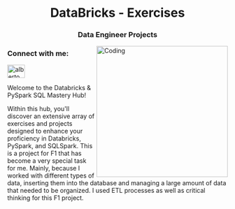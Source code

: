 <h1 align="center"> DataBricks - Exercises</h1>
<h3 align="center"> Data Engineer Projects </h3>
<img align="right" alt="Coding" width="300" src="https://media.giphy.com/media/Irb20yXtA2QStkUnrE/giphy.gif">


<h3 align="left">Connect with me:</h3>
<p align="left">
  <a href="https://www.linkedin.com/in/alberto-ojeda-02174b219/" target="_blank">
    <img align="center" src="https://raw.githubusercontent.com/rahuldkjain/github-profile-readme-generator/master/src/images/icons/Social/linked-in-alt.svg" alt="alberto ojeda" height="30" width="40" />
  </a>
</p>


Welcome to the Databricks & PySpark SQL Mastery Hub!

Within this hub, you'll discover an extensive array of exercises and projects designed to enhance your proficiency in Databricks, PySpark, and SQLSpark. This is a project for F1 that has become a very special task for me. Mainly, because I worked with different types of data, inserting them into the database and managing a large amount of data that needed to be organized. I used ETL processes as well as critical thinking for this F1 project.


